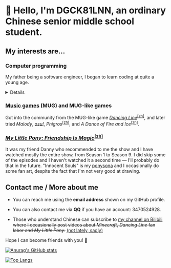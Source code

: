 # 👋 Hello, I'm DGCK81LNN, an ordinary Chinese senior middle school student.

## My interests are...

### Computer programming

My father being a software engineer, I began to learn coding at quite a young age.

<details><summary>Details</summary>

  * Web front-end

    I'm used to developing using TypeScript or just plain JavaScript. In development, I pay attention to accessibility
    with mobile devices and screen readers (cos I like to use my tools on mobile, ~~and sometimes, use them without
    looking at the screen~~).

  * Python, Ruby, Node.js

    I enjoy solving problems that I encounter in my other hobbies via coding. I like Ruby because it seems a somewhat “elegant”
    programming language, and I usually use it to experiment my ideas. I often use Node, too, due to its close relevance
    to the Web. Python is not my favorite programming language but there are times when using it is the only sensible choice.

  * [Esoteric programming languages][esolang]

    Esolangs test the boundaries of the concept of "programming languages". [Brainfuck][brainf], [Befunge-93][befunge] and
    [Wenyan][wenyan] are my favorite esolangs.

  * Unity

    I got to know about Unity from the [*Dancing Line*][dlwiki]<sup>[[zh]][dlzh]</sup> [fan labor][fanlabor] community
    and have tried creating my own level. I failed though, because the currently existing open-source DLFM template
    projects fail to satisfy my needs. I wish to create a easier-to-use template project with a more orderly and extensible
    codebase than that of existing templates. Currently I'm not working on this though, due to a lack of time.

</details>

### [Music games][mug] (MUG) and MUG-like games

Got into the community from the MUG-like game [*Dancing Line*][dlwiki]<sup>[[zh]][dlzh]</sup>, and later tried *Malody*,
[*osu!*][osu], *Phigros*<sup>[[zh]][phigr]</sup>, and *A Dance of Fire and Ice*<sup>[[zh]][adofai]</sup>.

### [*My Little Pony: Friendship Is Magic*][mlpfim]<sup>[[zh]][mlpfimzh]</sup>

It was my friend Danny who recommended to me the show and I have watched mostly the entire show, from Season 1 to Season 9.
I did skip some of the episodes and I haven't watched it a second time &mdash; I'll probably do that in the future.
"Innocent Souls" is my [ponysona][ponysona] and I occasionally do some fan art, despite the fact that I'm not very good at
drawing.

## Contact me / More about me

  * You can reach me using the **email address** shown on my GitHub profile.

  * You can also contact me via **QQ** if you have an account: 3470524928.

  * Those who understand Chinese can subscribe to [my channel on Bilibili][mybili] <del>where I occasionally post videos about
    *Minecraft*, *Dancing Line* fan labor and *My Little Pony*.</del> <ins>(not lately, sadly)</ins>

Hope I can become friends with you! 🤝

[esolang]: https://en.wikipedia.org/wiki/Esoteric_programming_language
[brainf]: https://en.wikipedia.org/wiki/Brainfuck
[befunge]: https://en.wikipedia.org/wiki/Befunge
[wenyan]: https://github.com/wenyan-lang/wenyan
[dlwiki]: https://dancingline.fandom.com/wiki/Dancing_Line_Wiki
[dlzh]: https://zh.moegirl.org.cn/跳舞的线 "Information in Chinese"
[fanlabor]: https://en.wikipedia.org/wiki/Fan_labor
[mug]: https://en.wikipedia.org/wiki/Music_video_game
[osu]: https://en.wikipedia.org/wiki/Osu!
[phigr]: https://zh.moegirl.org.cn/Phigros "Information in Chinese"
[adofai]: https://zh.moegirl.org.cn/冰与火之舞 "Information in Chinese"
[mlpfim]: https://en.wikipedia.org/wiki/My_Little_Pony:_Friendship_Is_Magic
[mlpfimzh]: https://zh.moegirl.org.cn/彩虹小马 "Information in Chinese"
[ponytown]: https://pony.town/about
[ponysona]: https://en.wikifur.com/wiki/Ponysona
[mybili]: https://space.bilibili.com/328066747

[![Anurag's GitHub stats](https://github-readme-stats.vercel.app/api?username=DGCK81LNN)](https://github.com/anuraghazra/github-readme-stats)

[![Top Langs](https://github-readme-stats.vercel.app/api/top-langs/?layout=compact&username=DGCK81LNN&exclude_repo=LoveWithRichard,hug&langs_count=8)](https://github.com/anuraghazra/github-readme-stats)
